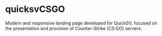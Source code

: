 # quicksvCSGO
Modern and responsive landing page developed for QuickSV, focused on the presentation and provision of Counter-Strike (CS:GO) servers.
